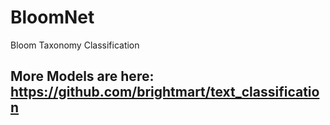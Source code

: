 # BloomNet
Bloom Taxonomy Classification


## More Models are here: https://github.com/brightmart/text_classification